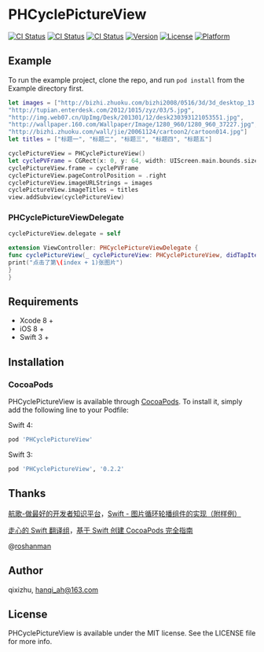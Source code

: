 # PHCyclePictureView

[![CI Status](http://img.shields.io/travis/qixizhu/PHCyclePictureView.svg?style=flat)](https://travis-ci.org/qixizhu/PHCyclePictureView)
[![CI Status](https://img.shields.io/badge/Swift-3.1-orange.svg)](https://swift.org/)
[![CI Status](https://img.shields.io/badge/Swift-4.0-orange.svg)](https://swift.org/)
[![Version](https://img.shields.io/cocoapods/v/PHCyclePictureView.svg?style=flat)](http://cocoapods.org/pods/PHCyclePictureView)
[![License](https://img.shields.io/cocoapods/l/PHCyclePictureView.svg?style=flat)](http://cocoapods.org/pods/PHCyclePictureView)
[![Platform](https://img.shields.io/cocoapods/p/PHCyclePictureView.svg?style=flat)](http://cocoapods.org/pods/PHCyclePictureView)

## Example

To run the example project, clone the repo, and run `pod install` from the Example directory first.
```swift
let images = ["http://bizhi.zhuoku.com/bizhi2008/0516/3d/3d_desktop_13.jpg",
"http://tupian.enterdesk.com/2012/1015/zyz/03/5.jpg",
"http://img.web07.cn/UpImg/Desk/201301/12/desk230393121053551.jpg",
"http://wallpaper.160.com/Wallpaper/Image/1280_960/1280_960_37227.jpg",
"http://bizhi.zhuoku.com/wall/jie/20061124/cartoon2/cartoon014.jpg"]
let titles = ["标题一", "标题二", "标题三", "标题四", "标题五"]

cyclePictureView = PHCyclePictureView()
let cyclePVFrame = CGRect(x: 0, y: 64, width: UIScreen.main.bounds.size.width, height: UIScreen.main.bounds.size.width * 0.512)
cyclePictureView.frame = cyclePVFrame
cyclePictureView.pageControlPosition = .right
cyclePictureView.imageURLStrings = images
cyclePictureView.imageTitles = titles
view.addSubview(cyclePictureView)
```

### PHCyclePictureViewDelegate
```swift
cyclePictureView.delegate = self

extension ViewController: PHCyclePictureViewDelegate {
func cyclePictureView(_ cyclePictureView: PHCyclePictureView, didTapItemAt index: Int) {
print("点击了第\(index + 1)张图片")
}
}
```

## Requirements
* Xcode 8 +
* iOS 8 +
* Swift 3 +

## Installation
### CocoaPods
PHCyclePictureView is available through [CocoaPods](http://cocoapods.org). To install
it, simply add the following line to your Podfile:

Swift 4:
```ruby
pod 'PHCyclePictureView'
```
Swift 3:
```ruby
pod 'PHCyclePictureView', '0.2.2'
```

## Thanks
[航歌-做最好的开发者知识平台](http://www.hangge.com/)，[Swift - 图片循环轮播组件的实现（附样例）](http://www.hangge.com/blog/cache/detail_1314.html)

[走心的 Swift 翻译组](http://swift.gg/)，[基于 Swift 创建 CocoaPods 完全指南](http://www.swift.gg/2016/12/15/cocoapods-making-guide/)

@[roshanman](https://github.com/roshanman)

## Author

qixizhu, hanqi_ah@163.com

## License

PHCyclePictureView is available under the MIT license. See the LICENSE file for more info.
